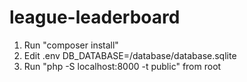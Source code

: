 # league-leaderboard

1. Run "composer install"
2. Edit .env DB_DATABASE=<abs path>/database/database.sqlite
3. Run "php -S localhost:8000 -t public" from root
